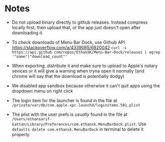 # Notes

- Do not upload binary directly to github releases. Instead compress locally first, then upload that, or the app just doesn't open after downloading it.

- To check downloads of Menu Bar Dock, use Github API https://stackoverflow.com/a/4339085/6820042
  `curl -s https://api.github.com/repos/EthanSK/Menu-Bar-Dock/releases | egrep '"name"|"download_count"'`

- When exporting, distribute it and make sure to upload to Apple's notary sevices or it will give a warning when tryna open it normally (and chrome will say that the download is potentially dodgy)

- We disabled app sandbox because otherwise it can't quit apps using the dropdown menu on right click

- The login item for the launcher is found in the file at `/private/var/db/com.apple.xpc.launchd/loginitems.501.plist`

- The plist with the user prefs is _usually_ found in the file at `/Users/ethansarif-kattan/Library/Preferences/com.ethansk.MenuBarDock.plist`. Use `defaults delete com.ethansk.MenuBarDock` in terminal to delete it properly.
